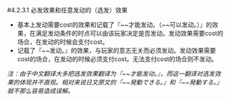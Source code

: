#4.2.3.1        必发效果和任意发动的（选发）效果
* 基本上发动需要cost的效果和记载了『~~才能发动。（\~\~可以发动。）』的效果，在满足发动条件的时点可以由该玩家决定是否发动。发动效果需要cost的场合，在发动的时候会支付cost。
* 记载了『~~发动。』的效果，与玩家的意志无关而必须发动。发动效果需要cost的场合，在发动的时候必须支付cost。无法支付cost的场合则不发动。

_注：由于中文翻译大多把选发效果翻译为『~~才能发动。』，而这一翻译对选发效果的体现并不直观。相对来说日文原文的『\~\~発動できる。』和『\~\~発動する。』就不那么容易造成误解。_